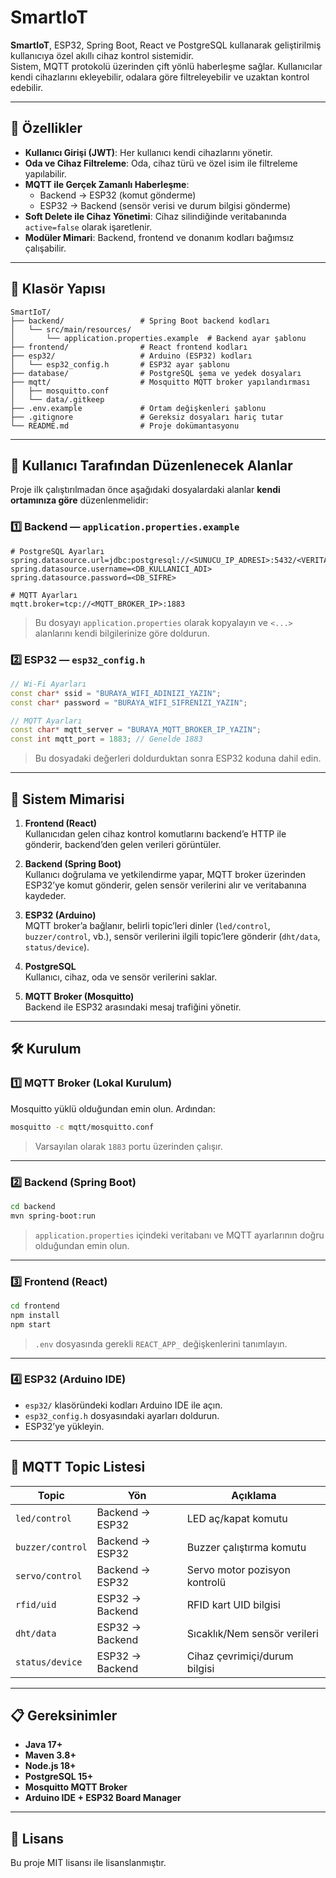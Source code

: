 # SmartIoT

**SmartIoT**, ESP32, Spring Boot, React ve PostgreSQL kullanarak geliştirilmiş kullanıcıya özel akıllı cihaz kontrol sistemidir.  
Sistem, MQTT protokolü üzerinden çift yönlü haberleşme sağlar. Kullanıcılar kendi cihazlarını ekleyebilir, odalara göre filtreleyebilir ve uzaktan kontrol edebilir.

---

## 🚀 Özellikler

- **Kullanıcı Girişi (JWT)**: Her kullanıcı kendi cihazlarını yönetir.
- **Oda ve Cihaz Filtreleme**: Oda, cihaz türü ve özel isim ile filtreleme yapılabilir.
- **MQTT ile Gerçek Zamanlı Haberleşme**:
  - Backend → ESP32 (komut gönderme)
  - ESP32 → Backend (sensör verisi ve durum bilgisi gönderme)
- **Soft Delete ile Cihaz Yönetimi**: Cihaz silindiğinde veritabanında `active=false` olarak işaretlenir.
- **Modüler Mimari**: Backend, frontend ve donanım kodları bağımsız çalışabilir.

---

## 📂 Klasör Yapısı

```
SmartIoT/
├── backend/                 # Spring Boot backend kodları
│   └── src/main/resources/
│       └── application.properties.example  # Backend ayar şablonu
├── frontend/                # React frontend kodları
├── esp32/                   # Arduino (ESP32) kodları
│   └── esp32_config.h       # ESP32 ayar şablonu
├── database/                # PostgreSQL şema ve yedek dosyaları
├── mqtt/                    # Mosquitto MQTT broker yapılandırması
│   ├── mosquitto.conf
│   └── data/.gitkeep
├── .env.example             # Ortam değişkenleri şablonu
├── .gitignore               # Gereksiz dosyaları hariç tutar
└── README.md                # Proje dokümantasyonu
```

---

## 🔧 Kullanıcı Tarafından Düzenlenecek Alanlar

Proje ilk çalıştırılmadan önce aşağıdaki dosyalardaki alanlar **kendi ortamınıza göre** düzenlenmelidir:

### 1️⃣ Backend — `application.properties.example`  
```properties
# PostgreSQL Ayarları
spring.datasource.url=jdbc:postgresql://<SUNUCU_IP_ADRESI>:5432/<VERITABANI_ADI>
spring.datasource.username=<DB_KULLANICI_ADI>
spring.datasource.password=<DB_SIFRE>

# MQTT Ayarları
mqtt.broker=tcp://<MQTT_BROKER_IP>:1883
```
> Bu dosyayı `application.properties` olarak kopyalayın ve `<...>` alanlarını kendi bilgilerinize göre doldurun.

### 2️⃣ ESP32 — `esp32_config.h`  
```cpp
// Wi-Fi Ayarları
const char* ssid = "BURAYA_WIFI_ADINIZI_YAZIN";
const char* password = "BURAYA_WIFI_SIFRENIZI_YAZIN";

// MQTT Ayarları
const char* mqtt_server = "BURAYA_MQTT_BROKER_IP_YAZIN";
const int mqtt_port = 1883; // Genelde 1883
```
> Bu dosyadaki değerleri doldurduktan sonra ESP32 koduna dahil edin.

---

## 🔌 Sistem Mimarisi

1. **Frontend (React)**  
   Kullanıcıdan gelen cihaz kontrol komutlarını backend’e HTTP ile gönderir, backend’den gelen verileri görüntüler.

2. **Backend (Spring Boot)**  
   Kullanıcı doğrulama ve yetkilendirme yapar, MQTT broker üzerinden ESP32’ye komut gönderir, gelen sensör verilerini alır ve veritabanına kaydeder.

3. **ESP32 (Arduino)**  
   MQTT broker’a bağlanır, belirli topic’leri dinler (`led/control`, `buzzer/control`, vb.), sensör verilerini ilgili topic’lere gönderir (`dht/data`, `status/device`).

4. **PostgreSQL**  
   Kullanıcı, cihaz, oda ve sensör verilerini saklar.

5. **MQTT Broker (Mosquitto)**  
   Backend ile ESP32 arasındaki mesaj trafiğini yönetir.

---

## 🛠 Kurulum

### 1️⃣ MQTT Broker (Lokal Kurulum)
Mosquitto yüklü olduğundan emin olun. Ardından:
```bash
mosquitto -c mqtt/mosquitto.conf
```
> Varsayılan olarak `1883` portu üzerinden çalışır.

---

### 2️⃣ Backend (Spring Boot)
```bash
cd backend
mvn spring-boot:run
```
> `application.properties` içindeki veritabanı ve MQTT ayarlarının doğru olduğundan emin olun.

---

### 3️⃣ Frontend (React)
```bash
cd frontend
npm install
npm start
```
> `.env` dosyasında gerekli `REACT_APP_` değişkenlerini tanımlayın.

---

### 4️⃣ ESP32 (Arduino IDE)
- `esp32/` klasöründeki kodları Arduino IDE ile açın.
- `esp32_config.h` dosyasındaki ayarları doldurun.
- ESP32’ye yükleyin.

---

## 📡 MQTT Topic Listesi

| Topic            | Yön               | Açıklama                        |
|------------------|-------------------|----------------------------------|
| `led/control`    | Backend → ESP32   | LED aç/kapat komutu              |
| `buzzer/control` | Backend → ESP32   | Buzzer çalıştırma komutu         |
| `servo/control`  | Backend → ESP32   | Servo motor pozisyon kontrolü    |
| `rfid/uid`       | ESP32 → Backend   | RFID kart UID bilgisi            |
| `dht/data`       | ESP32 → Backend   | Sıcaklık/Nem sensör verileri     |
| `status/device`  | ESP32 → Backend   | Cihaz çevrimiçi/durum bilgisi    |

---

## 📋 Gereksinimler

- **Java 17+**
- **Maven 3.8+**
- **Node.js 18+**
- **PostgreSQL 15+**
- **Mosquitto MQTT Broker**
- **Arduino IDE + ESP32 Board Manager**

---

## 📄 Lisans
Bu proje MIT lisansı ile lisanslanmıştır.
